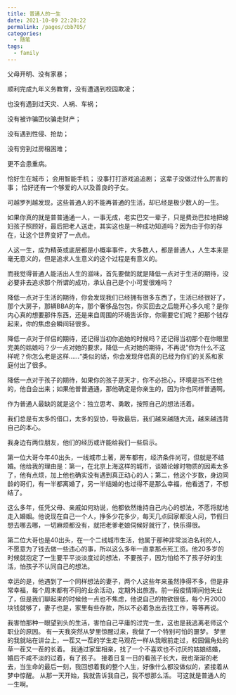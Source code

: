 ```yaml
---
title: 普通人的一生
date: 2021-10-09 22:20:22
permalink: /pages/cbb705/
categories:
  - 随笔
tags:
  - family
---
```

父母开明、没有家暴；

顺利完成九年义务教育，没有遭遇到校园欺凌；

也没有遇到过天灾、人祸、车祸；

没有被诈骗团伙骗走财产；

没有遇到性侵、抢劫；

没有穷到过房租困难；

更不会患重病。

 恰好生在城市； 会用智能手机； 没事打打游戏追追剧； 这辈子没做过什么厉害的事； 恰好还有一个够爱的人以及善良的子女。

可越罗列越发现，这些普通人的不能再普通的生活，却已经是极少数人的一生。

如果你真的就是普普通通一人，一事无成，老实巴交一辈子，只是费劲巴拉地把媳妇孩子照顾好，最后把老人送走，其实这也是一种成功知道吗？因为由于你的存在，让这个世界变好了一点点。

人这一生，成为精英或底层都是小概率事件，大多数人，都是普通人，人生本来是毫无意义的，但是追求人生意义的这个过程是有意义的。

而我觉得普通人能活出人生的滋味，首先要做的就是降低一点对于生活的期待，没必要非去追求那个所谓的成功，承认自己是个小可爱很难吗？

降低一点对于生活的期待，你会发现我们已经拥有很多东西了，生活已经很好了，那个大房子，那辆BBA的车，那个奢侈品包包，你买回去之后能开心多久呢？是你内心真的想要那件东西，还是来自周围的环境告诉你，你需要它们呢？把那个钱存起来，你的焦虑会瞬间轻很多。

降低一点对于伴侣的期待，还记得当初你追她的时候吗？还记得当初那个在你眼里完美的姑娘吗？少一点对她的要求，降低一点对她的期待，不再说”你为什么不这样呢？你怎么老是这样……“类似的话，你会发现伴侣真的已经为你们的关系和家庭付出了很多。

降低一点对于孩子的期待，如果你的孩子是天才，你不必担心，环境是挡不住他的，他自会出来；如果他普普通通，那他确定是你亲生的，因为你也同样普通啊。

作为普通人最缺的就是这个：独立思考、勇敢，按照自己的想法活着。

我们总是有太多的借口，太多的妥协，导致最后，我们越来越随大流，越来越违背自己的本心。

我身边有两位朋友，他们的经历或许能给我们一些启示。

第一位大哥今年40出头，一线城市土著，房车都有，经济条件尚可，但就是不结婚。他给我的理由是：第一，在北京上海这样的城市，谈婚论嫁时物质的因素太多了，他有点烦，加上他也确实没有遇到真正动心的人；第二，他这个岁数，身边同龄的哥们，有一半都离婚了，另一半结婚的也过得不是那么幸福，他看透了，不想结了。

这么多年，任凭父母、亲戚如何劝说，他都依然维持自己内心的想法，不愿将就地走入婚姻。他说现在自己一个人，挣多少花多少，每天几点回家都没人问，节假日想去哪去哪，一切麻烦都没有，就把老爹老娘伺候好就行了，快乐得很。

第二位大哥也是40出头，在一个二线城市生活，他属于那种非常淡泊名利的人，不愿意为了钱去做一些违心的事，所以这么多年一直拿那点死工资。他20多岁的时候就抱定了一生要平平淡淡度过的想法，不要孩子，因为怕给不了孩子好的生活，怕孩子不认同自己的想法。

幸运的是，他遇到了一个同样想法的妻子，两个人这些年来虽然挣得不多，但是非常幸福，每个周末都有不同的业余活动，定期外出旅游。前一段疫情期间他失业了，但是我们聊起来的时候他一点也不焦虑，他说自己的物欲很低，每个月2000块钱就够了，妻子也是，家里有些存款，所以不必着急出去找工作，等等再说。



我害怕那种一眼望到头的生活，害怕自己平庸的过完一生，这也是我逃离老师这个职业的原因。
有一天我突然从梦里惊醒过来，我做了一个特别可怕的噩梦。
梦里的我就站在讲台上，一茬又一茬的学生走马观花一样从我眼前走过，校园偏角处的草一茬又一茬的长着。
我通过家里相亲，找了一个不喜欢也不讨厌的姑娘结婚，婚后不咸不淡的过着，有了孩子。
接着日复一日的看孩子长大，我也渐渐的老去，当生命的最后一刻，我回想着我的整个人生，好像什么都没做似的，紧接着从梦中惊醒。
从那一天开始，我就告诉我自己，我不想那么活。
可这就是普通人的一生啊。
